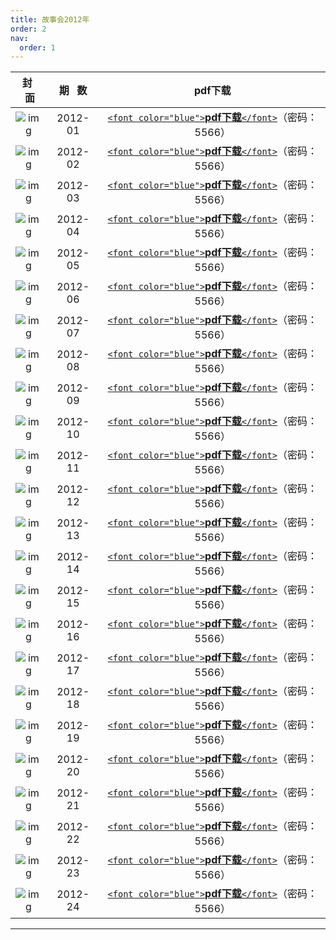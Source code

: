 ```yaml
---
title: 故事会2012年
order: 2
nav:
  order: 1
---
```

|                          封   面                          | 期   数 |                                                           pdf下载                                                           |
| :---------------------------------------------------------: | :-------: | :--------------------------------------------------------------------------------------------------------------------------: |
| ![img](../../../public/images/gushihui/gsh2012/gsh201201.jpg) |  2012-01  | [`<font color="blue">`**pdf下载**`</font>`](https://url97.ctfile.com/f/799297-1457766745-28ced2?p=5566)（密码：5566） |
| ![img](../../../public/images/gushihui/gsh2012/gsh201202.jpg) |  2012-02  | [`<font color="blue">`**pdf下载**`</font>`](https://url97.ctfile.com/f/799297-1457766769-c2dc04?p=5566)（密码：5566） |
| ![img](../../../public/images/gushihui/gsh2012/gsh201203.jpg) |  2012-03  | [`<font color="blue">`**pdf下载**`</font>`](https://url97.ctfile.com/f/799297-1457766796-b3ff43?p=5566)（密码：5566） |
| ![img](../../../public/images/gushihui/gsh2012/gsh201204.jpg) |  2012-04  | [`<font color="blue">`**pdf下载**`</font>`](https://url97.ctfile.com/f/799297-1457766835-35e90c?p=5566)（密码：5566） |
| ![img](../../../public/images/gushihui/gsh2012/gsh201205.jpg) |  2012-05  | [`<font color="blue">`**pdf下载**`</font>`](https://url97.ctfile.com/f/799297-1457766871-ae17b6?p=5566)（密码：5566） |
| ![img](../../../public/images/gushihui/gsh2012/gsh201206.jpg) |  2012-06  | [`<font color="blue">`**pdf下载**`</font>`](https://url97.ctfile.com/f/799297-1457766880-54f6e9?p=5566)（密码：5566） |
| ![img](../../../public/images/gushihui/gsh2012/gsh201207.jpg) |  2012-07  | [`<font color="blue">`**pdf下载**`</font>`](https://url97.ctfile.com/f/799297-1457766886-146c1f?p=5566)（密码：5566） |
| ![img](../../../public/images/gushihui/gsh2012/gsh201208.jpg) |  2012-08  | [`<font color="blue">`**pdf下载**`</font>`](https://url97.ctfile.com/f/799297-1457766898-7ffa53?p=5566)（密码：5566） |
| ![img](../../../public/images/gushihui/gsh2012/gsh201209.jpg) |  2012-09  | [`<font color="blue">`**pdf下载**`</font>`](https://url97.ctfile.com/f/799297-1457766910-070657?p=5566)（密码：5566） |
| ![img](../../../public/images/gushihui/gsh2012/gsh201210.jpg) |  2012-10  | [`<font color="blue">`**pdf下载**`</font>`](https://url97.ctfile.com/f/799297-1457766928-a6fb7f?p=5566)（密码：5566） |
| ![img](../../../public/images/gushihui/gsh2012/gsh201211.jpg) |  2012-11  | [`<font color="blue">`**pdf下载**`</font>`](https://url97.ctfile.com/f/799297-1457766934-9570f6?p=5566)（密码：5566） |
| ![img](../../../public/images/gushihui/gsh2012/gsh201212.jpg) |  2012-12  | [`<font color="blue">`**pdf下载**`</font>`](https://url97.ctfile.com/f/799297-1457766946-8f821e?p=5566)（密码：5566） |
| ![img](../../../public/images/gushihui/gsh2012/gsh201213.jpg) |  2012-13  | [`<font color="blue">`**pdf下载**`</font>`](https://url97.ctfile.com/f/799297-1457766961-f94774?p=5566)（密码：5566） |
| ![img](../../../public/images/gushihui/gsh2012/gsh201214.jpg) |  2012-14  | [`<font color="blue">`**pdf下载**`</font>`](https://url97.ctfile.com/f/799297-1457766970-4a55f8?p=5566)（密码：5566） |
| ![img](../../../public/images/gushihui/gsh2012/gsh201215.jpg) |  2012-15  | [`<font color="blue">`**pdf下载**`</font>`](https://url97.ctfile.com/f/799297-1457766976-3f73a3?p=5566)（密码：5566） |
| ![img](../../../public/images/gushihui/gsh2012/gsh201216.jpg) |  2012-16  | [`<font color="blue">`**pdf下载**`</font>`](https://url97.ctfile.com/f/799297-1457766991-1f12ec?p=5566)（密码：5566） |
| ![img](../../../public/images/gushihui/gsh2012/gsh201217.jpg) |  2012-17  | [`<font color="blue">`**pdf下载**`</font>`](https://url97.ctfile.com/f/799297-1457767009-571e94?p=5566)（密码：5566） |
| ![img](../../../public/images/gushihui/gsh2012/gsh201218.jpg) |  2012-18  | [`<font color="blue">`**pdf下载**`</font>`](https://url97.ctfile.com/f/799297-1457767018-728767?p=5566)（密码：5566） |
| ![img](../../../public/images/gushihui/gsh2012/gsh201219.jpg) |  2012-19  | [`<font color="blue">`**pdf下载**`</font>`](https://url97.ctfile.com/f/799297-1457767033-05a88b?p=5566)（密码：5566） |
| ![img](../../../public/images/gushihui/gsh2012/gsh201220.jpg) |  2012-20  | [`<font color="blue">`**pdf下载**`</font>`](https://url97.ctfile.com/f/799297-1457767045-a353cd?p=5566)（密码：5566） |
| ![img](../../../public/images/gushihui/gsh2012/gsh201221.jpg) |  2012-21  | [`<font color="blue">`**pdf下载**`</font>`](https://url97.ctfile.com/f/799297-1457767051-a83780?p=5566)（密码：5566） |
| ![img](../../../public/images/gushihui/gsh2012/gsh201222.jpg) |  2012-22  | [`<font color="blue">`**pdf下载**`</font>`](https://url97.ctfile.com/f/799297-1457767060-eace8f?p=5566)（密码：5566） |
| ![img](../../../public/images/gushihui/gsh2012/gsh201223.jpg) |  2012-23  | [`<font color="blue">`**pdf下载**`</font>`](https://url97.ctfile.com/f/799297-1457767066-9b9b7a?p=5566)（密码：5566） |
| ![img](../../../public/images/gushihui/gsh2012/gsh201224.jpg) |  2012-24  | [`<font color="blue">`**pdf下载**`</font>`](https://url97.ctfile.com/f/799297-1457767075-892ce1?p=5566)（密码：5566） |

---
